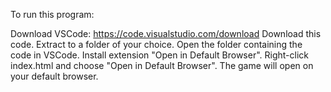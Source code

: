 To run this program:

Download VSCode: https://code.visualstudio.com/download
Download this code.
Extract to a folder of your choice.
Open the folder containing the code in VSCode.
Install extension "Open in Default Browser".
Right-click index.html and choose "Open in Default Browser".
The game will open on your default browser.
